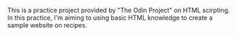 This is a practice project provided by "The Odin Project" on HTML scirpting.
In this practice, I'm aiming to using basic HTML knowledge to create a sample website on recipes.